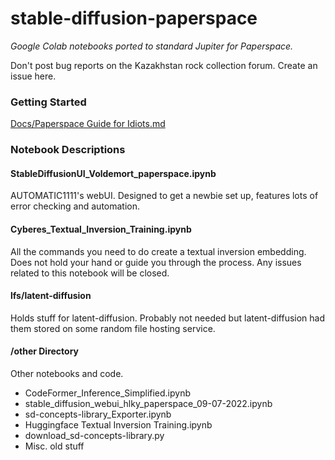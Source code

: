 # stable-diffusion-paperspace

_Google Colab notebooks ported to standard Jupiter for Paperspace._

Don't post bug reports on the Kazakhstan rock collection forum. Create an issue here.

### Getting Started

[Docs/Paperspace Guide for Idiots.md](https://github.com/Engineer-of-Stuff/stable-diffusion-paperspace/blob/main/docs/Paperspace%20Guide%20for%20Idiots.md)

### Notebook Descriptions

#### StableDiffusionUI_Voldemort_paperspace.ipynb

AUTOMATIC1111's webUI. Designed to get a newbie set up, features lots of error checking and automation.

#### Cyberes_Textual_Inversion_Training.ipynb

All the commands you need to do create a textual inversion embedding. Does not hold your hand or guide you through the process. Any issues related to this notebook will be closed.

#### lfs/latent-diffusion

Holds stuff for latent-diffusion. Probably not needed but latent-diffusion had them stored on some random file hosting service.

#### /other Directory

Other notebooks and code.

-   CodeFormer_Inference_Simplified.ipynb
-   stable_diffusion_webui_hlky_paperspace_09-07-2022.ipynb
-   sd-concepts-library_Exporter.ipynb
-   Huggingface Textual Inversion Training.ipynb
-   download_sd-concepts-library.py
-   Misc. old stuff
